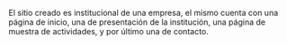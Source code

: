 El sitio creado es institucional de una empresa, el mismo cuenta con una página de inicio, una de presentación de la institución, una página de muestra de actividades, y por último una de contacto.
